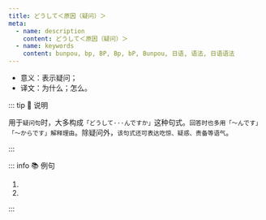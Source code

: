 ```yaml
---
title: どうして＜原因（疑问）＞
meta:
  - name: description
    content: どうして＜原因（疑问）＞
  - name: keywords
    content: bunpou, bp, BP, Bp, bP, Bunpou, 日语, 语法, 日语语法
---
```


* 意义：表示疑问；
* 译文：为什么；怎么。

::: tip :bookmark: 说明

用于`疑问句`时，大多构成`「どうして···んですか」`这种句式。`回答时也多用「～んです」「～からです」解释理由`。除疑问外，`该句式还可表达吃惊、疑惑、责备等语气`。

:::

::: info :books: 例句

1. <grammer-content id='1-10-9-0' sentence="**どうして**[先生/せんせい]に[話/はな]さなかったんですか。" trans="你为什么不告诉老师呢？" />
2. <grammer-content id='1-10-9-1' sentence="**どうして**こんなに[値段/ねだん]が[高/たか]いんですか。" trans="价格为啥如此之高？" />

:::
